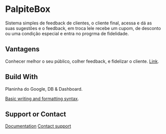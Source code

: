 # PalpiteBox

Sistema simples de feedback de clientes, o cliente final, acessa e dá as suas sugestões e o feedback, em troca lele recebe um cupom, de desconto ou uma condição especial e entra no progrma de fidelidade.

## Vantagens

Conhecer melhor o seu público, colher feedback, e fidelizar o cliente.
[Link](https://github.com/tcretton/PalpiteBox/edit/main/README.md).

## Build With

Planinha do Google, DB & Dashboard.

[Basic writing and formatting syntax](https://docs.github.com/en/github/writing-on-github/getting-started-with-writing-and-formatting-on-github/basic-writing-and-formatting-syntax).

## Support or Contact

[Documentation](https://docs.github.com/categories/github-pages-basics/)
[Contact support](https://support.github.com/contact)